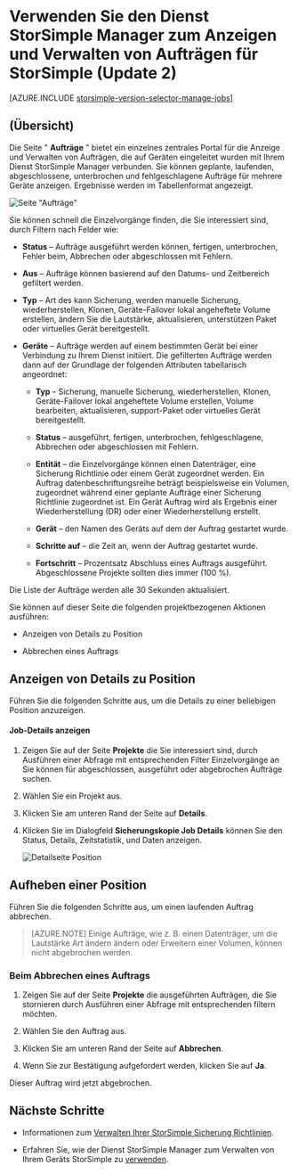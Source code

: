 <properties 
   pageTitle="Anzeigen und Verwalten von Aufträgen StorSimple | Microsoft Azure"
   description="Beschreibt die Seite StorSimple Manager Aufträge und zur gemeinsamen Nutzung von zuletzt verwendete, aktuelle und geplante Sicherung Aufträge verfolgen."
   services="storsimple"
   documentationCenter="NA"
   authors="alkohli"
   manager="carmonm"
   editor=""/>
<tags 
   ms.service="storsimple"
   ms.devlang="NA"
   ms.topic="article"
   ms.tgt_pltfrm="NA"
   ms.workload="TBD"
   ms.date="08/17/2016"
   ms.author="alkohli" />

# <a name="use-the-storsimple-manager-service-to-view-and-manage-storsimple-jobs-update-2"></a>Verwenden Sie den Dienst StorSimple Manager zum Anzeigen und Verwalten von Aufträgen für StorSimple (Update 2)

[AZURE.INCLUDE [storsimple-version-selector-manage-jobs](../../includes/storsimple-version-selector-manage-jobs.md)]

## <a name="overview"></a>(Übersicht)

Die Seite " **Aufträge** " bietet ein einzelnes zentrales Portal für die Anzeige und Verwalten von Aufträgen, die auf Geräten eingeleitet wurden mit Ihrem Dienst StorSimple Manager verbunden. Sie können geplante, laufenden, abgeschlossene, unterbrochen und fehlgeschlagene Aufträge für mehrere Geräte anzeigen. Ergebnisse werden im Tabellenformat angezeigt. 

![Seite "Aufträge"](./media/storsimple-manage-jobs-u2/jobs.png)

Sie können schnell die Einzelvorgänge finden, die Sie interessiert sind, durch Filtern nach Felder wie:

- **Status** – Aufträge ausgeführt werden können, fertigen, unterbrochen, Fehler beim, Abbrechen oder abgeschlossen mit Fehlern.
- **Aus** – Aufträge können basierend auf den Datums- und Zeitbereich gefiltert werden.
- **Typ** – Art des kann Sicherung, werden manuelle Sicherung, wiederherstellen, Klonen, Geräte-Failover lokal angeheftete Volume erstellen, ändern Sie die Lautstärke, aktualisieren, unterstützen Paket oder virtuelles Gerät bereitgestellt.

- **Geräte** – Aufträge werden auf einem bestimmten Gerät bei einer Verbindung zu Ihrem Dienst initiiert.
Die gefilterten Aufträge werden dann auf der Grundlage der folgenden Attributen tabellarisch angeordnet:

    - **Typ** – Sicherung, manuelle Sicherung, wiederherstellen, Klonen, Geräte-Failover lokal angeheftete Volume erstellen, Volume bearbeiten, aktualisieren, support-Paket oder virtuelles Gerät bereitgestellt.

    - **Status** – ausgeführt, fertigen, unterbrochen, fehlgeschlagene, Abbrechen oder abgeschlossen mit Fehlern.

    - **Entität** – die Einzelvorgänge können einen Datenträger, eine Sicherung Richtlinie oder einem Gerät zugeordnet werden. Ein Auftrag datenbeschriftungsreihe beträgt beispielsweise ein Volumen, zugeordnet während einer geplante Aufträge einer Sicherung Richtlinie zugeordnet ist. Ein Gerät Auftrag wird als Ergebnis einer Wiederherstellung (DR) oder einer Wiederherstellung erstellt.

    - **Gerät** – den Namen des Geräts auf dem der Auftrag gestartet wurde.

    - **Schritte auf** – die Zeit an, wenn der Auftrag gestartet wurde.

    - **Fortschritt** – Prozentsatz Abschluss eines Auftrags ausgeführt. Abgeschlossene Projekte sollten dies immer (100 %).

Die Liste der Aufträge werden alle 30 Sekunden aktualisiert.

Sie können auf dieser Seite die folgenden projektbezogenen Aktionen ausführen:

- Anzeigen von Details zu Position

- Abbrechen eines Auftrags

## <a name="view-job-details"></a>Anzeigen von Details zu Position

Führen Sie die folgenden Schritte aus, um die Details zu einer beliebigen Position anzuzeigen.

#### <a name="to-view-job-details"></a>Job-Details anzeigen

1. Zeigen Sie auf der Seite **Projekte** die Sie interessiert sind, durch Ausführen einer Abfrage mit entsprechenden Filter Einzelvorgänge an Sie können für abgeschlossen, ausgeführt oder abgebrochen Aufträge suchen.

2. Wählen Sie ein Projekt aus.

3. Klicken Sie am unteren Rand der Seite auf **Details**.

4. Klicken Sie im Dialogfeld **Sicherungskopie Job Details** können Sie den Status, Details, Zeitstatistik, und Daten anzeigen.
 
    ![Detailseite Position](./media/storsimple-manage-jobs-u2/JobDetails.png)

## <a name="cancel-a-job"></a>Aufheben einer Position

Führen Sie die folgenden Schritte aus, um einen laufenden Auftrag abbrechen.

>[AZURE.NOTE] Einige Aufträge, wie z. B. einen Datenträger, um die Lautstärke Art ändern ändern oder Erweitern einer Volumen, können nicht abgebrochen werden.

### <a name="to-cancel-a-job"></a>Beim Abbrechen eines Auftrags

1. Zeigen Sie auf der Seite **Projekte** die ausgeführten Aufträgen, die Sie stornieren durch Ausführen einer Abfrage mit entsprechenden filtern möchten.

1. Wählen Sie den Auftrag aus.

1. Klicken Sie am unteren Rand der Seite auf **Abbrechen**.

1. Wenn Sie zur Bestätigung aufgefordert werden, klicken Sie auf **Ja**.

Dieser Auftrag wird jetzt abgebrochen.

## <a name="next-steps"></a>Nächste Schritte

- Informationen zum [Verwalten Ihrer StorSimple Sicherung Richtlinien](storsimple-manage-backup-policies.md).

- Erfahren Sie, wie der Dienst StorSimple Manager zum Verwalten von Ihrem Geräts StorSimple zu [verwenden](storsimple-manager-service-administration.md).
